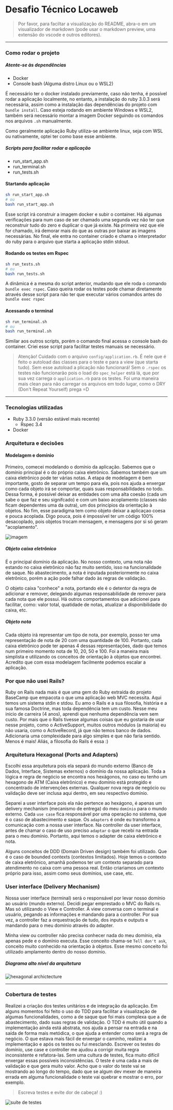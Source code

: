 # Desafio Técnico Locaweb

> Por favor, para faciltar a visualização do README, abra-o em um visualizador de markdown (pode usar o markdown preview, uma extensão do vscode e outros editores).

-----
### Como rodar o projeto

##### Atente-se às dependências

- Docker
- Console bash (Alguma distro Linux ou o WSL2)

É necessário ter o docker instalado previamente, caso não tenha, é possível rodar a aplicação localmente, no entanto, a instalação do ruby 3.0.3 será necessária, assim como a instalação das dependências do projeto com `bundle install`. Caso esteja rodando em ambiente Windows e WSL2, também será necessário montar a imagem Docker seguindo os comandos nos arquivos `.sh` manualmente.

Como geralmente aplicação Ruby utiliza-se ambiente linux, seja com WSL ou nativamente, optei ter como base esse ambiente.

##### Scripts para facilitar rodar a aplicação

- run_start_app.sh
- run_terminal.sh
- run_tests.sh

#### Startando aplicação
```bash
sh run_start_app.sh
# ou
bash run_start_app.sh
```

Esse script irá construir a imagem docker e subir o container. Há algumas verificações para num caso de ser chamado uma segunda vez não ter que reconstruir tudo do zero e duplicar o que já existe. Na primeira vez que ele for chamado, irá demorar mais do que as outras por baixar as imagens necessárias. No final, ele entra no container criado e chama o interpretador do ruby para o arquivo que starta a aplicação stdin stdout.

#### Rodando os testes em Rspec
```bash
sh run_tests.sh
# ou
bash run_tests.sh
```

A dinâmica é a mesma do script anterior, mudando que ele roda o comando `bundle exec rspec`. Caso queira rodar os testes pode chamar diretamente através desse script para não ter que executar vários comandos antes do `bundle exec rspec`

#### Acessando o terminal
```bash
sh run_terminal.sh
# ou
bash run_terminal.sh
```

Similar aos outros scripts, porém o comando final acessa o console bash do container. Criei esse script para facilitar testes manuais se necessário.

> Atenção! Cuidado com o arquivo `config/application.rb`. É nele que é feito o autoload das classes para o teste e para a view (que starta tudo). Sem esse autoload a plicação não funcionará! Sem o `.rspec` os testes não funcionarão pois o load do `spec_helper` está lá, que por sua vez carrega o `application.rb` para os testes. Foi uma maneira mais clean para não carregar os arquivos em todo lugar, como o DRY (Don't Repeat Yourself) prega =D

----
### Tecnologias utilizadas

- Ruby 3.3.0 (versão estável mais recente)
  - Rspec 3.4
- Docker

### Arquitetura e decisões

#### Modelagem e domínio
Primeiro, comecei modelando o domínio da aplicação. Sabemos que o domínio principal é o do próprio caixa eletrônico. Sabemos também que um caixa eletrônico pode ter várias notas. A etapa de modelagem é bem importante, gosto de separar um tempo para ela, pois nos ajuda a enxergar como cada objeto irá se comportar, quais suas responsabilidades no todo. Dessa forma, é possível deixar as entidades com uma alta coesão (cada um sabe o que faz e seu signifcado) e com um baixo acoplamento (classes não ficam dependentes uma da outra), um dos princípios da orientação à objetos. No fim, esse paradigma tem como objeto deixar a aplicaçao coesa e pouca acoplada. Digo pouca, pois é impossível ter um código 100% desacoplado, pois objetos trocam mensagem, e mensagens por si só geram "acoplamento".

![imagem](./docs/img/modelagem.jpeg)

##### Objeto caixa eletrônico

É o principal domínio da aplicação. No nosso contexto, uma nota não estando no caixa eletrônico não faz muito sentido, isso na funcionalidade de saque. No abastecimento, a nota é inputada posteriormente no caixa eletrônico, porém a ação pode falhar dado às regras de validação.

O objeto caixa "conhece" a nota, portando ele é o detentor da regra de adicionar e remover, delegando algumas responsabilidade de remover para cada nota que ele possui. Há outros comportamentos que adicionei para facilitar, como: valor total, quatidade de notas, atualizar a disponibilidade do caixa, etc.

##### Objeto nota

Cada objeto irá representar um tipo de nota, por exemplo, posso ter uma representação de nota de 20 com uma quantidade de 100. Portanto, cada caixa eletrônico pode ter apenas 4 dessas representações, dado que temos num primeiro momento nota de 10, 20, 50 e 100. Foi a maneira mais simplista e utilizando os conceitos de orientação à objetos que encontrei. Acredito que com essa modelagem facilmente podemos escalar a aplicação.

### Por que não usei Rails?
Ruby on Rails nada mais é que uma gem do Ruby extraída do projeto BaseCamp que empacota o que uma aplicação web MVC necessita. Aqui temos um sistema stdin e stdou. Eu amo o Rails e a sua filosofia, história e a sua famosa Doctrine, mas toda dependência tem um custo. Nesse meu inicio de carreira (4 anos), aprendi que nenhuma dependência vem sem custo. Por mais que o Rails tivesse algumas coisas que eu gostaria de usar nesse projeto, como o ActiveSupport, muitos outros módulos (a maioria) eu não usaria, como o ActiveRecord, já que não temos banco de dados. Adicionaria uma complexidade para algo simples e que não faria sentido. Menos é mais! Aliás, a filosofia do Rails é essa :)


### Arquitetura Hexagonal (Ports and Adapters)

Escolhi essa arquitetura pois ela separá do mundo externo (Banco de Dados, Interface, Sistemas externos) o domínio da nossa aplicação. Toda a lógica e regra de negócio se encontra nos hexágonos, no caso eu tenho um hexagono de ATM (Caixa eletrônico) e meu domínio está protegido e concentrado de intervenções externas. Qualquer nova regra de negócio ou validação deve ser inclusa aqui dentro, em seu respectivo domínio.

Separei a user interface pois ela não pertence ao hexágono, é apenas um delivery mechanism (mecanismo de entrega) do meu `domínio` para o mundo externo. Cada `use case` fica responsável por uma operação no sistema, que é o caso de abastecimento e saque. Os `adapters` é onde eu transformo a comunicação com a nossa user interface. Na controller da user interface, antes de chamar o caso de uso preciso `adaptar` o que recebi na entrada para o meu domínio. Portanto, aqui temos o adapter de caixa eletrônico e nota.

Alguns conceitos de DDD (Domain Driven design) também foi utilizado. Que é o caso de bounded contexts (contextos limitados). Hoje temos o contexto de caixa eletrônico, amanhã podemos ter um contexto separado para atendimento no caixa com uma pessoa real. Então criariamos um contexto próprio para isso, assim como seus domínios, use case, etc.

### User interface (Delivery Mechanism)

Nossa user interface (terminal) será o responsável por levar nosso domínio ao usuário (mundo externo). Decidi pegar emprestado o MVC do Rails rs. Mas só utilizando o View e Controller. A view conversa com o terminal e usuário, pegando as informações e mandando para a controller. Por sua vez, a controller faz a orquestração de tudo, dos inputs e outputs e mandando para o meu domínio através do adapter.

Minha view ou controller não precisa conhecer nada do meu domínio, ela apenas pede e o domínio executa. Esse conceito chama-se `Tell don't ask`, conceito muito conhecido na orientação à objetos. Esse mesmo conceito foi utilizado amplamento dentro do nosso domínio.


##### Diagrama alto nível da arquitetura

![hexagonal archictecture](./docs/img/arquitetura.png)


---
### Cobertura de testes

Realizei a criação dos testes unitários e de integração da aplicação. Em alguns momentos foi feito o uso do TDD para facilitar a visualização de algumas funcionalidades, como a de saque que foi mais complexa que a de abastecimento, dado suas regras de validação. O TDD é muito útil quando a implementação ainda está abstrata, nos ajuda a pensar na entrada e na saída de forma mais metódica, o que ajuda a entender como será a regra de negócio. O que estava mais fácil de enxergar o caminho, realizei a implementação e após os testes ou fui mesclando. Escrever os testes do domínio, use case e controller me ajudou a corrigir muita regra inconsistente e refatora-las. Sem uma cultura de testes, fica muito difícil enxergar essas possíveis inconsistências. O teste é uma cada a mais de validação e que gera muito valor. Acho que o valor do teste vai se mostrando ao longo do tempo, dado que se algum dev mexer de maneira errada em alguma funcionalidade o teste vai quebrar e mostrar o erro, por exemplo.

> Escreva testes e evite dor de cabeça! :)

![suíte de testes](./docs/img/coverage.png)

